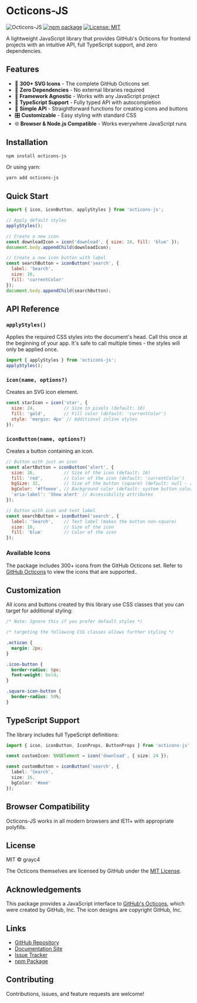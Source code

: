 # Octicons-JS

![Octicons-JS](https://img.shields.io/badge/octicons--js-v1.3.6-blue)
[![npm package](https://img.shields.io/npm/v/octicons-js.svg)](https://www.npmjs.com/package/octicons-js)
[![License: MIT](https://img.shields.io/badge/License-MIT-yellow.svg)](https://opensource.org/licenses/MIT)

A lightweight JavaScript library that provides GitHub's Octicons for frontend projects with an intuitive API, full TypeScript support, and zero dependencies.

## Features

- 🎨 **300+ SVG Icons** - The complete GitHub Octicons set
- 🔌 **Zero Dependencies** - No external libraries required
- 📱 **Framework Agnostic** - Works with any JavaScript project
- 🔄 **TypeScript Support** - Fully typed API with autocompletion
- 🧩 **Simple API** - Straightforward functions for creating icons and buttons
- 🎛️ **Customizable** - Easy styling with standard CSS
- 🌐 **Browser & Node.js Compatible** - Works everywhere JavaScript runs

## Installation

```bash
npm install octicons-js
```

Or using yarn:

```bash
yarn add octicons-js
```

## Quick Start

```javascript
import { icon, iconButton, applyStyles } from 'octicons-js';

// Apply default styles
applyStyles();

// Create a new icon
const downloadIcon = icon('download', { size: 24, fill: 'blue' });
document.body.appendChild(downloadIcon);

// Create a new icon button with label
const searchButton = iconButton('search', {
  label: 'Search',
  size: 16,
  fill: 'currentColor'
});
document.body.appendChild(searchButton);
```

## API Reference

### `applyStyles()`

Applies the required CSS styles into the document's head. Call this once at the beginning of your app. It's safe to call multiple times - the styles will only be applied once.

```javascript
import { applyStyles } from 'octicons-js';
applyStyles();
```

### `icon(name, options?)`

Creates an SVG icon element.

```javascript
const starIcon = icon('star', {
  size: 24,           // Size in pixels (default: 16)
  fill: 'gold',       // Fill color (default: 'currentColor')
  style: 'margin: 4px' // Additional inline styles
});
```

### `iconButton(name, options?)`

Creates a button containing an icon.

```javascript
// Button with just an icon
const alertButton = iconButton('alert', {
  size: 16,           // Size of the icon (default: 16)
  fill: 'red',        // Color of the icon (default: 'currentColor')
  bgSize: 32,         // Size of the button (square) (default: null - auto)
  bgColor: '#ffeeee', // Background color (default: system button color)
  'aria-label': 'Show alert' // Accessibility attributes
});

// Button with icon and text label
const searchButton = iconButton('search', {
  label: 'Search',    // Text label (makes the button non-square)
  size: 16,           // Size of the icon
  fill: 'blue'        // Color of the icon
});
```

### Available Icons

The package includes 300+ icons from the GitHub Octicons set. Refer to [GitHub Octicons](https://primer.style/octicons/) to view the icons that are supported..

## Customization

All icons and buttons created by this library use CSS classes that you can target for additional styling:

```css
/* Note: Ignore this if you prefer default styles */

/* targeting the following CSS classes allows further styling */

.octicon {
  margin: 2px;
}

.icon-button {
  border-radius: 8px;
  font-weight: bold;
}

.square-icon-button {
  border-radius: 50%;
}
```

## TypeScript Support

The library includes full TypeScript definitions:

```typescript
import { icon, iconButton, IconProps, ButtonProps } from 'octicons-js';

const customIcon: SVGElement = icon('download', { size: 24 });

const customButton = iconButton('search', {
  label: 'Search',
  size: 16,
  bgColor: '#eee'
});
```

## Browser Compatibility

Octicons-JS works in all modern browsers and IE11+ with appropriate polyfills.

## License

MIT © grayc4

The Octicons themselves are licensed by GitHub under the [MIT License](https://github.com/primer/octicons/blob/main/LICENSE).

## Acknowledgements

This package provides a JavaScript interface to [GitHub's Octicons](https://primer.style/octicons/), which were created by GitHub, Inc. The icon designs are copyright GitHub, Inc.

## Links

- [GitHub Repository](https://github.com/grayc4/octicons-js)
- [Documentation Site](https://grayc4.github.io/octicons-js/)
- [Issue Tracker](https://github.com/grayc4/octicons-js/issues)
- [npm Package](https://www.npmjs.com/package/octicons-js)

## Contributing

Contributions, issues, and feature requests are welcome!
